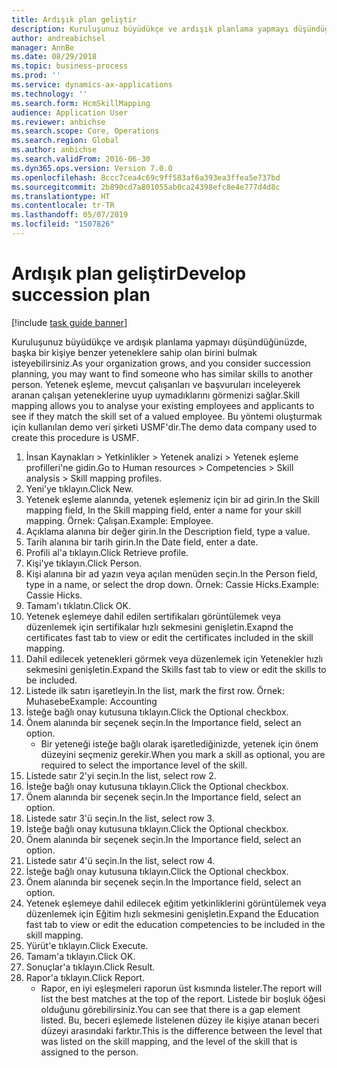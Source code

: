 ```yaml
---
title: Ardışık plan geliştir
description: Kuruluşunuz büyüdükçe ve ardışık planlama yapmayı düşündüğünüzde, başka bir kişiye benzer yeteneklere sahip olan birini bulmak isteyebilirsiniz.
author: andreabichsel
manager: AnnBe
ms.date: 08/29/2018
ms.topic: business-process
ms.prod: ''
ms.service: dynamics-ax-applications
ms.technology: ''
ms.search.form: HcmSkillMapping
audience: Application User
ms.reviewer: anbichse
ms.search.scope: Core, Operations
ms.search.region: Global
ms.author: anbichse
ms.search.validFrom: 2016-06-30
ms.dyn365.ops.version: Version 7.0.0
ms.openlocfilehash: 8ccc7cea4c69c9ff583af6a393ea3ffea5e737bd
ms.sourcegitcommit: 2b890cd7a801055ab0ca24398efc8e4e777d4d8c
ms.translationtype: HT
ms.contentlocale: tr-TR
ms.lasthandoff: 05/07/2019
ms.locfileid: "1507826"
---
```

# <a name="develop-succession-plan"></a><span data-ttu-id="2c42d-103">Ardışık plan geliştir</span><span class="sxs-lookup"><span data-stu-id="2c42d-103">Develop succession plan</span></span>

[!include [task guide banner](../../includes/task-guide-banner.md)]

<span data-ttu-id="2c42d-104">Kuruluşunuz büyüdükçe ve ardışık planlama yapmayı düşündüğünüzde, başka bir kişiye benzer yeteneklere sahip olan birini bulmak isteyebilirsiniz.</span><span class="sxs-lookup"><span data-stu-id="2c42d-104">As your organization grows, and you consider succession planning, you may want to find someone who has similar skills to another person.</span></span>  <span data-ttu-id="2c42d-105">Yetenek eşleme, mevcut çalışanları ve başvuruları inceleyerek aranan çalışan yeteneklerine uyup uymadıklarını görmenizi sağlar.</span><span class="sxs-lookup"><span data-stu-id="2c42d-105">Skill mapping allows you to analyse your existing employees and applicants to see if they match the skill set of a valued employee.</span></span> <span data-ttu-id="2c42d-106">Bu yöntemi oluşturmak için kullanılan demo veri şirketi USMF'dir.</span><span class="sxs-lookup"><span data-stu-id="2c42d-106">The demo data company used to create this procedure is USMF.</span></span>

1. <span data-ttu-id="2c42d-107">İnsan Kaynakları > Yetkinlikler > Yetenek analizi > Yetenek eşleme profilleri'ne gidin.</span><span class="sxs-lookup"><span data-stu-id="2c42d-107">Go to Human resources > Competencies > Skill analysis > Skill mapping profiles.</span></span>
2. <span data-ttu-id="2c42d-108">Yeni'ye tıklayın.</span><span class="sxs-lookup"><span data-stu-id="2c42d-108">Click New.</span></span>
3. <span data-ttu-id="2c42d-109">Yetenek eşleme alanında, yetenek eşlemeniz için bir ad girin.</span><span class="sxs-lookup"><span data-stu-id="2c42d-109">In the Skill mapping field, In the Skill mapping field, enter a name for your skill mapping.</span></span>  <span data-ttu-id="2c42d-110">Örnek: Çalışan.</span><span class="sxs-lookup"><span data-stu-id="2c42d-110">Example: Employee.</span></span>
4. <span data-ttu-id="2c42d-111">Açıklama alanına bir değer girin.</span><span class="sxs-lookup"><span data-stu-id="2c42d-111">In the Description field, type a value.</span></span>
5. <span data-ttu-id="2c42d-112">Tarih alanına bir tarih girin.</span><span class="sxs-lookup"><span data-stu-id="2c42d-112">In the Date field, enter a date.</span></span>
6. <span data-ttu-id="2c42d-113">Profili al'a tıklayın.</span><span class="sxs-lookup"><span data-stu-id="2c42d-113">Click Retrieve profile.</span></span>
7. <span data-ttu-id="2c42d-114">Kişi'ye tıklayın.</span><span class="sxs-lookup"><span data-stu-id="2c42d-114">Click Person.</span></span>
8. <span data-ttu-id="2c42d-115">Kişi alanına bir ad yazın veya açılan menüden seçin.</span><span class="sxs-lookup"><span data-stu-id="2c42d-115">In the Person field, type in a name, or select the drop down.</span></span>  <span data-ttu-id="2c42d-116">Örnek: Cassie Hicks.</span><span class="sxs-lookup"><span data-stu-id="2c42d-116">Example: Cassie Hicks.</span></span>
9. <span data-ttu-id="2c42d-117">Tamam'ı tıklatın.</span><span class="sxs-lookup"><span data-stu-id="2c42d-117">Click OK.</span></span>
10. <span data-ttu-id="2c42d-118">Yetenek eşlemeye dahil edilen sertifikaları görüntülemek veya düzenlemek için sertifikalar hızlı sekmesini genişletin.</span><span class="sxs-lookup"><span data-stu-id="2c42d-118">Exapnd the certificates fast tab to view or edit the certificates included in the skill mapping.</span></span>
11. <span data-ttu-id="2c42d-119">Dahil edilecek yetenekleri görmek veya düzenlemek için Yetenekler hızlı sekmesini genişletin.</span><span class="sxs-lookup"><span data-stu-id="2c42d-119">Expand the Skills fast tab to view or edit the skills to be included.</span></span>
12. <span data-ttu-id="2c42d-120">Listede ilk satırı işaretleyin.</span><span class="sxs-lookup"><span data-stu-id="2c42d-120">In the list, mark the first row.</span></span>  <span data-ttu-id="2c42d-121">Örnek: Muhasebe</span><span class="sxs-lookup"><span data-stu-id="2c42d-121">Example:  Accounting</span></span>
13. <span data-ttu-id="2c42d-122">İsteğe bağlı onay kutusuna tıklayın.</span><span class="sxs-lookup"><span data-stu-id="2c42d-122">Click the Optional checkbox.</span></span>
14. <span data-ttu-id="2c42d-123">Önem alanında bir seçenek seçin.</span><span class="sxs-lookup"><span data-stu-id="2c42d-123">In the Importance field, select an option.</span></span>
    * <span data-ttu-id="2c42d-124">Bir yeteneği isteğe bağlı olarak işaretlediğinizde, yetenek için önem düzeyini seçmeniz gerekir.</span><span class="sxs-lookup"><span data-stu-id="2c42d-124">When you mark a skill as optional, you are required to select the importance level of the skill.</span></span>  
15. <span data-ttu-id="2c42d-125">Listede satır 2'yi seçin.</span><span class="sxs-lookup"><span data-stu-id="2c42d-125">In the list, select row 2.</span></span>
16. <span data-ttu-id="2c42d-126">İsteğe bağlı onay kutusuna tıklayın.</span><span class="sxs-lookup"><span data-stu-id="2c42d-126">Click the Optional checkbox.</span></span>
17. <span data-ttu-id="2c42d-127">Önem alanında bir seçenek seçin.</span><span class="sxs-lookup"><span data-stu-id="2c42d-127">In the Importance field, select an option.</span></span>
18. <span data-ttu-id="2c42d-128">Listede satır 3'ü seçin.</span><span class="sxs-lookup"><span data-stu-id="2c42d-128">In the list, select row 3.</span></span>
19. <span data-ttu-id="2c42d-129">İsteğe bağlı onay kutusuna tıklayın.</span><span class="sxs-lookup"><span data-stu-id="2c42d-129">Click the Optional checkbox.</span></span>
20. <span data-ttu-id="2c42d-130">Önem alanında bir seçenek seçin.</span><span class="sxs-lookup"><span data-stu-id="2c42d-130">In the Importance field, select an option.</span></span>
21. <span data-ttu-id="2c42d-131">Listede satır 4'ü seçin.</span><span class="sxs-lookup"><span data-stu-id="2c42d-131">In the list, select row 4.</span></span>
22. <span data-ttu-id="2c42d-132">İsteğe bağlı onay kutusuna tıklayın.</span><span class="sxs-lookup"><span data-stu-id="2c42d-132">Click the Optional checkbox.</span></span>
23. <span data-ttu-id="2c42d-133">Önem alanında bir seçenek seçin.</span><span class="sxs-lookup"><span data-stu-id="2c42d-133">In the Importance field, select an option.</span></span>
24. <span data-ttu-id="2c42d-134">Yetenek eşlemeye dahil edilecek eğitim yetkinliklerini görüntülemek veya düzenlemek için Eğitim hızlı sekmesini genişletin.</span><span class="sxs-lookup"><span data-stu-id="2c42d-134">Expand the Education fast tab to view or edit the education competencies to be included in the skill mapping.</span></span>
25. <span data-ttu-id="2c42d-135">Yürüt'e tıklayın.</span><span class="sxs-lookup"><span data-stu-id="2c42d-135">Click Execute.</span></span>
26. <span data-ttu-id="2c42d-136">Tamam'a tıklayın.</span><span class="sxs-lookup"><span data-stu-id="2c42d-136">Click OK.</span></span>
27. <span data-ttu-id="2c42d-137">Sonuçlar'a tıklayın.</span><span class="sxs-lookup"><span data-stu-id="2c42d-137">Click Result.</span></span>
28. <span data-ttu-id="2c42d-138">Rapor'a tıklayın.</span><span class="sxs-lookup"><span data-stu-id="2c42d-138">Click Report.</span></span>
    * <span data-ttu-id="2c42d-139">Rapor, en iyi eşleşmeleri raporun üst kısmında listeler.</span><span class="sxs-lookup"><span data-stu-id="2c42d-139">The report will list the best matches at the top of the report.</span></span>  <span data-ttu-id="2c42d-140">Listede bir boşluk öğesi olduğunu görebilirsiniz.</span><span class="sxs-lookup"><span data-stu-id="2c42d-140">You can see that there is a gap element listed.</span></span>  <span data-ttu-id="2c42d-141">Bu, beceri eşlemede listelenen düzey ile kişiye atanan beceri düzeyi arasındaki farktır.</span><span class="sxs-lookup"><span data-stu-id="2c42d-141">This is the difference between the level that was listed on the skill mapping, and the level of the skill that is assigned to the person.</span></span>  

